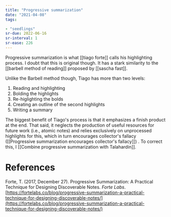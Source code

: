 ```yaml
---
title: "Progressive summarization"
date: "2021-04-08"
tags:

- "seedlings"
sr-due: 2022-06-16
sr-interval: 1
sr-ease: 226
---
```


Progressive summarization is what [[tiago forte]] calls his highlighting process. I doubt that this is original though. It has a stark similarity to the [[barbell method of reading]] proposed by [[sascha fast]].

Unlike the Barbell method though, Tiago has more than two levels:

1. Reading and highlighting
2. Bolding the highlights
3. Re-higlighting the bolds
4. Creating an outline of the second highlights
5. Writing a summary

The biggest benefit of Tiago's process is that it emphasizes a finish product at the end. That said, it neglects the production of useful resources for future work (i.e., atomic notes) and relies exclusively on unprocessed highlights for this, which in turn encourages collector's fallacy ([[Progressive summarization encourages collector's fallacy]]) . To correct this, I [[Combine progressive summarization with Talahardin]].

# References

Forte, T. (2017, December 27). Progressive Summarization: A Practical Technique for Designing Discoverable Notes. *Forte Labs*. [https://fortelabs.co/blog/progressive-summarization-a-practical-technique-for-designing-discoverable-notes/](https://fortelabs.co/blog/progressive-summarization-a-practical-technique-for-designing-discoverable-notes/)